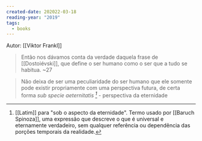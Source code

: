 ```yaml
---
created-date: 202022-03-18
reading-year: "2019"
tags:
  - books
---
```

Autor: [[Viktor Frankl]]

> Então nos dávamos conta da verdade daquela frase de [[Dostoiévski]], que define o ser humano como o ser que a tudo se habitua. ~27

> Não deixa de ser uma peculiaridade do ser humano que ele somente pode existir propriamente com uma perspectiva futura, de certa forma *sub specie aeternitatis [^1]* - perspectiva da eternidade

[^1]: [[Latim]] para "sob o aspecto da eternidade". Termo usado por [[Baruch Spinoza]], uma expressão que descreve o que é universal e eternamente verdadeiro, sem qualquer referência ou dependência das porções temporais da realidade.






